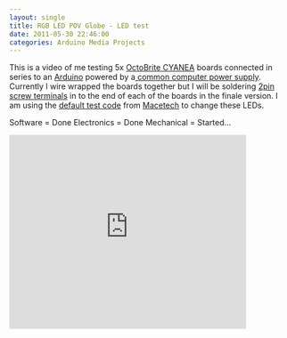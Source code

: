 ```yaml
---
layout: single
title: RGB LED POV Globe - LED test
date: 2011-05-30 22:46:00
categories: Arduino Media Projects
---
```

This is a video of me testing 5x <a href="http://macetech.com/store/index.php?main_page=product_info&amp;products_id=12">OctoBrite CYANEA</a> boards connected in series to an <a href="http://www.arduino.cc/">Arduino</a> powered by a<a href="http://electronics.stackexchange.com/questions/14757/powering-leds-with-a-computers-power-supply"> common computer power supply</a>. Currently I wire wrapped the boards together but I will be soldering <a href="/public/uploads/2011/05/10pcs-2-Pin-Screw-Terminal-Block-Connector-5mm-Pitch-150x150.jpg">2pin screw terminals</a> in to the end of each of the boards in the finale version. I am using the <a href="http://docs.macetech.com/doku.php/octobrite">default test code</a> from <a href="http://www.macetech.com">Macetech</a> to change these LEDs.

Software = Done
Electronics = Done
Mechanical = Started...

<iframe width="425" height="349" src="http://www.youtube.com/embed/Gr5vzWoasUw" frameborder="0" allowfullscreen></iframe>
